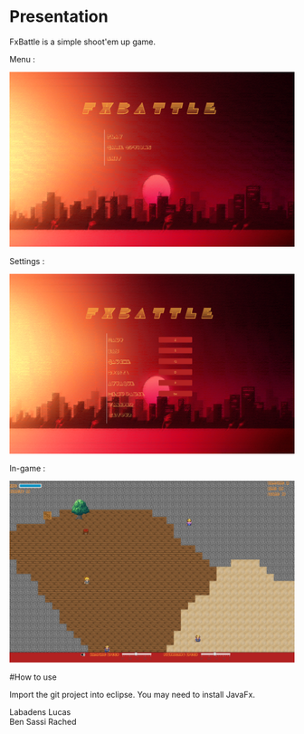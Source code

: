 # Presentation

FxBattle is a simple shoot'em up game.

Menu :

![Menu](Menu.PNG)

Settings :

![Setting](settings.PNG)

In-game :

![In-Game](in-game.PNG)

#How to use

Import the git project into eclipse.
You may need to install JavaFx.


Labadens Lucas<br>
Ben Sassi Rached
